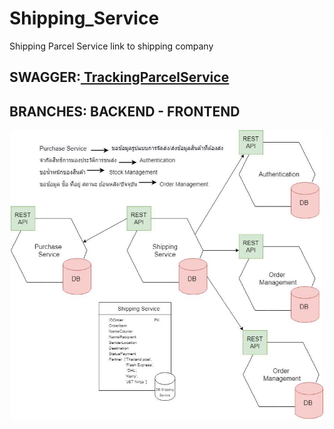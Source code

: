 # Shipping_Service
Shipping Parcel Service link to shipping company
## SWAGGER:<a href="https://app.swaggerhub.com/apis/borrabeer/TrackingParcelService/1.0.0">  TrackingParcelService</a>
## BRANCHES: BACKEND - FRONTEND
<p align="center">
  <img src="diagram.jpg" width="500" title="hover text">
</p>
